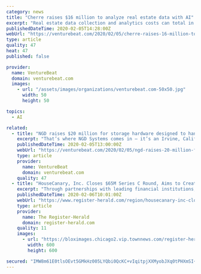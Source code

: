 ```yaml
---
category: news
title: "Cherre raises $16 million to analyze real estate data with AI"
excerpt: "Real estate data collection and analytics costs can total in the millions of dollars. That’s why in 2016, L.D. Salmanson founded Cherre, a startup that leverages AI to cost-effectively resolve property data from disparate public and private sources. After raising $9 million in October 2018, the New York-based company today announced that it ..."
publishedDateTime: 2020-02-05T14:28:00Z
webUrl: "https://venturebeat.com/2020/02/05/cherre-raises-16-million-to-analyze-real-estate-data-with-ai/"
type: article
quality: 47
heat: 47
published: false

provider:
  name: VentureBeat
  domain: venturebeat.com
  images:
    - url: "/assets/images/organizations/venturebeat.com-50x50.jpg"
      width: 50
      height: 50

topics:
  - AI

related:
  - title: "NGD raises $20 million for storage hardware designed to handle AI workloads"
    excerpt: "That’s where NGD Systems comes in — it’s an Irvine, California-based company offering a computational storage drive tailor-made for on-device AI and machine workloads. To lay a runway for growth, NGD this week closed a $20 million series C financing round led by Western Digital Capital, with participation from existing investors including ..."
    publishedDateTime: 2020-02-05T13:00:00Z
    webUrl: "https://venturebeat.com/2020/02/05/ngd-raises-20-million-for-storage-hardware-designed-to-handle-ai-workloads/"
    type: article
    provider:
      name: VentureBeat
      domain: venturebeat.com
    quality: 47
  - title: "HouseCanary, Inc. Closes $65M Series C Round, Aims to Create More Efficiency in the $2 Trillion Residential Real Estate Market"
    excerpt: "Through partnerships with leading financial institutions, HouseCanary’s ComeHome platform will enable ... based on big data and refined through machine learning. By combining this technology with its nationwide brokerage, HouseCanary is uniquely positioned to connect investors and consumers alike to the information that they care most about ..."
    publishedDateTime: 2020-02-06T10:01:00Z
    webUrl: "https://www.register-herald.com/region/housecanary-inc-closes-m-series-c-round-aims-to-create/article_738a57cd-25d2-5c9c-8153-ecdf5ed6c189.html"
    type: article
    provider:
      name: The Register-Herald
      domain: register-herald.com
    quality: 11
    images:
      - url: "https://bloximages.chicago2.vip.townnews.com/register-herald.com/content/tncms/custom/image/b87268c4-7873-11e7-af9a-f3a04545878a.jpg?resize=600%2C600"
        width: 600
        height: 600

secured: "IMW8m61E0tlsOEvt5GMkHz005LYQbi0QcKC+vIqitpjXXMyobJXq0tPHXmSI+WOYs5mI+hDMEeSgTWNytVPJj3Qt13yop0qivCZkidfrwJuIvmiECgGNlkyuhy1IOPpO4JSMfb+0/7NORvhJOWEiVSPqKSFwdwNjND5wc+QpdzRIbxGGH1rb4XJK0HllOng3z/jHouRRrYT5YJjuSQqWkfGjgI2EfSj9JiS80fdqoHmdzgvaw5EklNr9av7w8l/03kvDuet3nOfkufVZS/QCJZpqg3rLseqbKjGzrMshy+AWharisrzSvWtHMz1XFC5TStnfCoowQmW1GsrDBN6BI4ApQuNhbjprmjb46TR3JhaaJw9fiLcOTzfjxFLIl6Sx1Ev2w8YzNf8jq0dj6fz+Oyausrw/+/Wrd21X+q3a47JI/N0Imq3aluB7UZen5fohE0IoPhe3jbyQ4Cgc4RM08vhinns2f+ZQ5MBLPEHOXLg=;gBm1q5dx1h9wsshjKWY/ww=="
---
```


